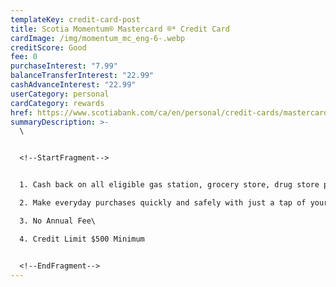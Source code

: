 ```yaml
---
templateKey: credit-card-post
title: Scotia Momentum® Mastercard ®* Credit Card
cardImage: /img/momentum_mc_eng-6-.webp
creditScore: Good
fee: 0
purchaseInterest: "7.99"
balanceTransferInterest: "22.99"
cashAdvanceInterest: "22.99"
userCategory: personal
cardCategory: rewards
href: https://www.scotiabank.com/ca/en/personal/credit-cards/mastercard/momentum-card.html
summaryDescription: >-
  \


  <!--StartFragment-->


  1. Cash back on all eligible gas station, grocery store, drug store purchases and recurring payments. 1%\

  2. Make everyday purchases quickly and safely with just a tap of your contactless-enabled Mastercard or device\

  3. No Annual Fee\

  4. Credit Limit $500 Minimum


  <!--EndFragment-->
---
```

